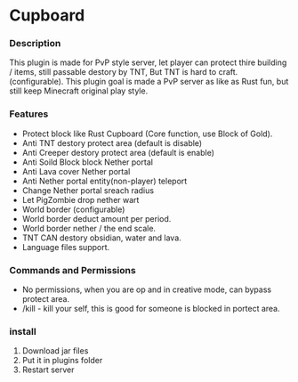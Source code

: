 # Cupboard
### Description
This plugin is made for PvP style server, let player can protect thire building / items, 
still passable destory by TNT, But TNT is hard to craft. (configurable).
This plugin goal is made a PvP server as like as Rust fun, 
but still keep Minecraft original play style.

### Features
* Protect block like Rust Cupboard (Core function, use Block of Gold).
* Anti TNT destory protect area (default is disable)
* Anti Creeper destory protect area (default is enable)
* Anti Soild Block block Nether portal
* Anti Lava cover Nether portal
* Anti Nether portal entity(non-player) teleport
* Change Nether portal sreach radius
* Let PigZombie drop nether wart
* World border (configurable)
* World border deduct amount per period.
* World border nether / the end scale.
* TNT CAN destory obsidian, water and lava.
* Language files support.

### Commands and Permissions
* No permissions, when you are op and in creative mode, can bypass protect area.
* /kill - kill your self, this is good for someone is blocked in portect area.

### install
1. Download jar files
2. Put it in plugins folder
3. Restart server
